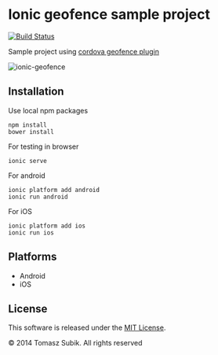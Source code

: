 # Ionic geofence sample project

[![Build Status](https://travis-ci.org/cowbell/ionic-geofence.svg?branch=master)](https://travis-ci.org/cowbell/ionic-geofence)

Sample project using [cordova geofence plugin](https://github.com/tsubik/cordova-plugin-geofence)

![ionic-geofence](https://cloud.githubusercontent.com/assets/1286444/4302807/604c7c5e-3e5e-11e4-87df-99b22abffdc8.jpg)

## Installation

Use local npm packages

```
npm install
bower install
```

For testing in browser

```
ionic serve
```

For android

```
ionic platform add android
ionic run android
```

For iOS

```
ionic platform add ios
ionic run ios
```

## Platforms

- Android
- iOS

## License

This software is released under the [MIT License](https://raw.githubusercontent.com/tsubik/ionic-geofence/master/LICENSE).

© 2014 Tomasz Subik. All rights reserved
